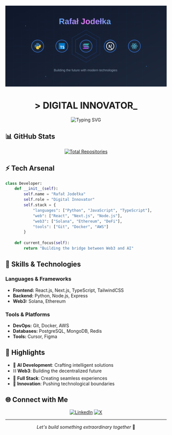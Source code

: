 <div align="center">
  
![Banner](./banner.svg)

# > DIGITAL INNOVATOR_

![Typing SVG](https://readme-typing-svg.demolab.com?font=Fira+Code&pause=1000&color=00FF00&center=true&vCenter=true&width=435&lines=Full+Stack+Developer;AI+Enthusiast;Web3+Explorer;Innovation+Architect)

</div>

## 📊 GitHub Stats
<div align="center">

[![Total Repositories](https://custom-icon-badges.demolab.com/badge/Total%20Repos-1-blue?style=for-the-badge&logo=repo)](https://github.com/ChefJodlak:?tab=repositories)

</div>

## ⚡ Tech Arsenal

```python
class Developer:
    def __init__(self):
        self.name = "Rafał Jodełka"
        self.role = "Digital Innovator"
        self.stack = {
            "languages": ["Python", "JavaScript", "TypeScript"],
            "web": ["React", "Next.js", "Node.js"],
            "web3": ["Solana", "Ethereum", "DeFi"],
            "tools": ["Git", "Docker", "AWS"]
        }
    
    def current_focus(self):
        return "Building the bridge between Web3 and AI"
```

## 🚀 Skills & Technologies

### Languages & Frameworks
- **Frontend:** React.js, Next.js, TypeScript, TailwindCSS
- **Backend:** Python, Node.js, Express
- **Web3:** Solana, Ethereum

### Tools & Platforms
- **DevOps:** Git, Docker, AWS
- **Databases:** PostgreSQL, MongoDB, Redis
- **Tools:** Cursor, Figma

## 🌟 Highlights

- 🤖 **AI Development**: Crafting intelligent solutions
- ⛓️ **Web3**: Building the decentralized future
- 🚀 **Full Stack**: Creating seamless experiences
- 🔮 **Innovation**: Pushing technological boundaries

</div>

## 🌐 Connect with Me

<div align="center">

[![LinkedIn](https://img.shields.io/badge/LinkedIn-0077B5?style=for-the-badge&logo=linkedin&logoColor=white)](https://www.linkedin.com/in/rafa%C5%82-jode%C5%82ka-7a8713142/)
[![X](https://img.shields.io/badge/Twitter-1DA1F2?style=for-the-badge&logo=x&logoColor=white)](https://x.com/jodlak_)

</div>

---
<div align="center">
    <i>Let's build something extraordinary together</i> 🚀
</div>

